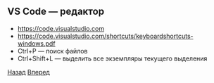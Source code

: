 ## VS Code — редактор
* https://code.visualstudio.com
* https://code.visualstudio.com/shortcuts/keyboardshortcuts-windows.pdf
* Ctrl+P — поиск файлов
* Ctrl+Shift+L — выделить все экземпляры текущего
выделения

[Назад](READMI-6.md) [Вперед](READMI-8.md)